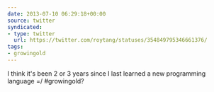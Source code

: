 ```yaml
---
date: 2013-07-10 06:29:18+00:00
source: twitter
syndicated:
- type: twitter
  url: https://twitter.com/roytang/statuses/354849795346661376/
tags:
- growingold
---
```


I think it's been 2 or 3 years since I last learned a new programming language =/ #growingold?